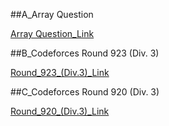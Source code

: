 ##A_Array Question

[Array Question_Link](https://codeforces.com/group/MWSDmqGsZm/contest/219774)


##B_Codeforces Round 923 (Div. 3)

[Round_923_(Div.3)_Link](https://codeforces.com/contest/1927)


##C_Codeforces Round 920 (Div. 3)

[Round_920_(Div.3)_Link](https://codeforces.com/contest/1921)


